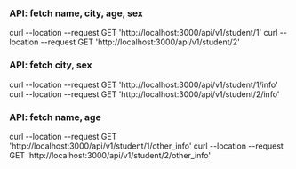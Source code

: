 ### API: fetch name, city, age, sex
curl --location --request GET 'http://localhost:3000/api/v1/student/1'
curl --location --request GET 'http://localhost:3000/api/v1/student/2'


### API: fetch city, sex
curl --location --request GET 'http://localhost:3000/api/v1/student/1/info'
curl --location --request GET 'http://localhost:3000/api/v1/student/2/info'


### API: fetch name, age
curl --location --request GET 'http://localhost:3000/api/v1/student/1/other_info'
curl --location --request GET 'http://localhost:3000/api/v1/student/2/other_info'